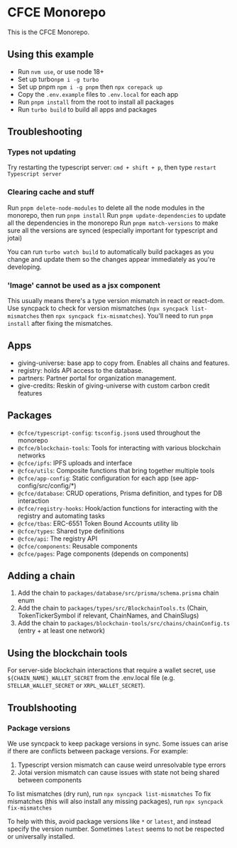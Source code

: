 # CFCE Monorepo

This is the CFCE Monorepo.

## Using this example
 
 - Run `nvm use`, or use node 18+
 - Set up turbo`npm i -g turbo`
 - Set up pnpm `npm i -g pnpm` then `npx corepack up`
 - Copy the `.env.example` files to `.env.local` for each app
 - Run `pnpm install` from the root to install all packages
 - Run `turbo build` to build all apps and packages

## Troubleshooting
### Types not updating
Try restarting the typescript server: `cmd + shift + p`, then type `restart Typescript server`

### Clearing cache and stuff
Run `pnpm delete-node-modules` to delete all the node modules in the monorepo, then run `pnpm install`
Run `pnpm update-dependencies` to update all the dependencies in the monorepo
Run `pnpm match-versions` to make sure all the versions are synced (especially important for typescript and jotai)


 You can run `turbo watch build` to automatically build packages as you change and update them so the changes appear immediately as you're developing.

 ### 'Image' cannot be used as a jsx component

 This usually means there's a type version mismatch in react or react-dom. Use syncpack to check for version mismatches (`npx syncpack list-mismatches` then `npx syncpack fix-mismatches`). You'll need to run `pnpm install` after fixing the mismatches.

## Apps

 - giving-universe: base app to copy from. Enables all chains and features.
 - registry: holds API access to the database.
 - partners: Partner portal for organization management.
 - give-credits: Reskin of giving-universe with custom carbon credit features

## Packages

- `@cfce/typescript-config`: `tsconfig.json`s used throughout the monorepo
- `@cfce/blockchain-tools`: Tools for interacting with various blockchain networks
- `@cfce/ipfs`: IPFS uploads and interface
- `@cfce/utils`: Composite functions that bring together multiple tools
- `@cfce/app-config`: Static configuration for each app (see app-config/src/config/*)
- `@cfce/database`: CRUD operations, Prisma definition, and types for DB interaction
- `@cfce/registry-hooks`: Hook/action functions for interacting with the registry and automating tasks
- `@cfce/tbas`: ERC-6551 Token Bound Accounts utility lib
- `@cfce/types`: Shared type definitions
- `@cfce/api`: The registry API
- `@cfce/components`: Reusable components
- `@cfce/pages`: Page components (depends on components)

## Adding a chain

1. Add the chain to `packages/database/src/prisma/schema.prisma` chain enum
2. Add the chain to `packages/types/src/BlockchainTools.ts` (Chain, TokenTickerSymbol if relevant, ChainNames, and ChainSlugs)
3. Add the chain to `packages/blockchain-tools/src/chains/chainConfig.ts` (entry + at least one network)

## Using the blockchain tools

For server-side blockchain interactions that require a wallet secret, use `${CHAIN_NAME}_WALLET_SECRET` from the .env.local file (e.g. `STELLAR_WALLET_SECRET` or `XRPL_WALLET_SECRET`).

## Troublshooting
### Package versions
We use syncpack to keep package versions in sync. Some issues can arise if there are conflicts between package versions. For example:
1. Typescript version mismatch can cause weird unresolvable type errors
1. Jotai version mismatch can cause issues with state not being shared between components

To list mismatches (dry run), run `npx syncpack list-mismatches`
To fix mismatches (this will also install any missing packages), run `npx syncpack fix-mismatches`

To help with this, avoid package versions like `*` or `latest`, and instead specify the version number. Sometimes `latest` seems to not be respected or universally installed.
